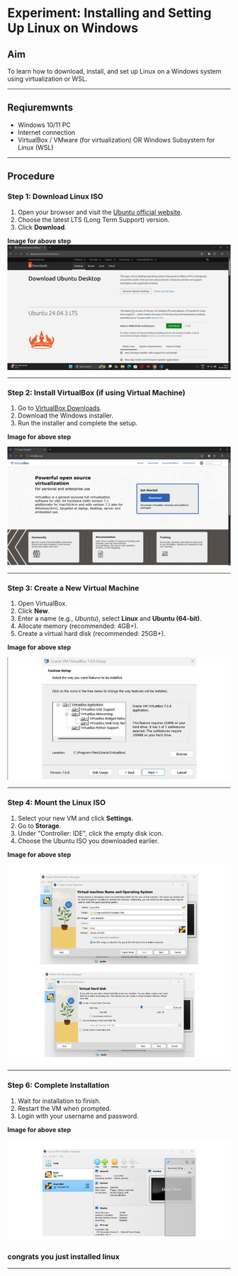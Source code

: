 #  **Experiment: Installing and Setting Up Linux on Windows**

## **Aim**
To learn how to download, install, and set up Linux on a Windows system using virtualization or WSL.

---

## **Reqiuremwnts**
- Windows 10/11 PC
- Internet connection
- VirtualBox / VMware (for virtualization) OR Windows Subsystem for Linux (WSL)

---

## **Procedure**

### **Step 1: Download Linux ISO**
1. Open your browser and visit the [Ubuntu official website](https://ubuntu.com/download/desktop).
2. Choose the latest LTS (Long Term Support) version.
3. Click **Download**.

**Image for above step**  
![install Ubuntu ISO](<ubuntu download 2025-08-18 163707.png>)

---

### **Step 2: Install VirtualBox** (if using Virtual Machine)
1. Go to [VirtualBox Downloads](https://www.virtualbox.org/wiki/Downloads).
2. Download the Windows installer.
3. Run the installer and complete the setup.

**Image for above step** 

![install virtual box](<virtual box download 2025-08-18 164121.png>)

---

### **Step 3: Create a New Virtual Machine**
1. Open VirtualBox.
2. Click **New**.
3. Enter a name (e.g., *Ubuntu*), select **Linux** and **Ubuntu (64-bit)**.
4. Allocate memory (recommended: 4GB+).
5. Create a virtual hard disk (recommended: 25GB+).

**Image for above step** 

![Create Virtual Machine](<setup  2025-08-18 165234.png>)

---

### Step 4: Mount the Linux ISO
1. Select your new VM and click **Settings**.
2. Go to **Storage**.
3. Under "Controller: IDE", click the empty disk icon.
4. Choose the Ubuntu ISO you downloaded earlier.

**Image for above step**  

![Memory allocation](<memory1  2025-08-18 165510.png>)
![Memory allocation](<memory2 2025-08-18 165853.png>)

---
### Step 6: Complete Installation
1. Wait for installation to finish.
2. Restart the VM when prompted.
3. Login with your username and password.

**Image for above step**  

![Ubuntu Desktop](<Installed 2025-08-18 170307.png>)

### **congrats you just installed linux**

---
